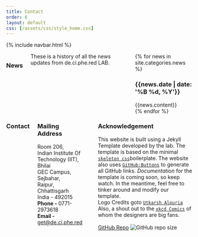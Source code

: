 ```yaml
---
title: Contact
order: 6
layout: default
css: [/assets/css/style_home.css]
---
```

{% include navbar.html %}
<div class="spacer-small"></div>
<div class="row">
    <div class="eight columns">
        <h3 class="heading">News</h3>
        These is a history of all the news updates from de.ci.phe.red LAB.
        <div class="spacer-small"></div> 
        <div class="row">
            {% for news in site.categories.news %}
                <div class="news-item row">
                    <h3 class="heading no-border">{{news.date | date: '%B %d, %Y'}}</h3>
                    <div class="row">
                        {{news.content}}
                    </div>
                </div>
            {% endfor %}
        </div>  
    </div>
    <div class="four columns">
        <h3 class="heading">Contact</h3>
        <div class="row">
            <h3 class="heading small no-border">Mailing Address</h3>
            <p class="small"> Room 206,<br>
                Indian Institute Of Technology (IIT), Bhilai<br>
                GEC Campus, Sejbahar,<br>
                Raipur, Chhattisgarh<br>
                India - 492015<br>
                <b>Phone - </b>0771-2973618<br>    
                <b>Email - </b><a href="mailto:get@de.ci.phe.red">get@de.ci.phe.red</a></p>    
        </div>
        <div class="spacer-small"></div>
        <div class="row">
            <h3 class="heading">Acknowledgement</h3>
            <p>
                This website is built using a Jekyll Template developed by the lab. The template is based on the minimal <a href="http://getskeleton.com/"><code>skeleton css</code></a>boilerplate. The website also uses <a href="https://buttons.github.io/"><code>GitHub:Buttons</code></a> to generate all GitHub links. <i>Documentation</i> for the template is coming soon, so keep watch. In the meantime, feel free to tinker around and modify our template.<br>
                Logo Credits goto <a href="https://www.pinterest.com/utkarah_alpuria/portfolio/"><code>Utkarsh Alpuria</code></a><br>
                Also, a shout out to the <a href="xkcd.com"><code>xkcd Comics</code></a> of whom the designers are big fans.<br><br>
               <a class="github-button" href="https://github.com/theboxahaan/deciphered-jekyll" data-color-scheme="no-preference: light; light: light; dark: dark;" aria-label="Watch theboxahaan/deciphered-jekyll on GitHub">GitHub Repo</a>
               <img alt="GitHub repo size" src="https://img.shields.io/github/repo-size/theboxahaan/deciphered-jekyll">
               <!-- <img alt="GitHub" src="https://img.shields.io/github/license/theboxahaan/deciphered-jekyll">
               <img alt="GitHub last commit" src="https://img.shields.io/github/last-commit/theboxahaan/deciphered-jekyll"> -->
            </p>
        </div>
    </div>      
    <div class="spacer-small"></div>  
</div>
